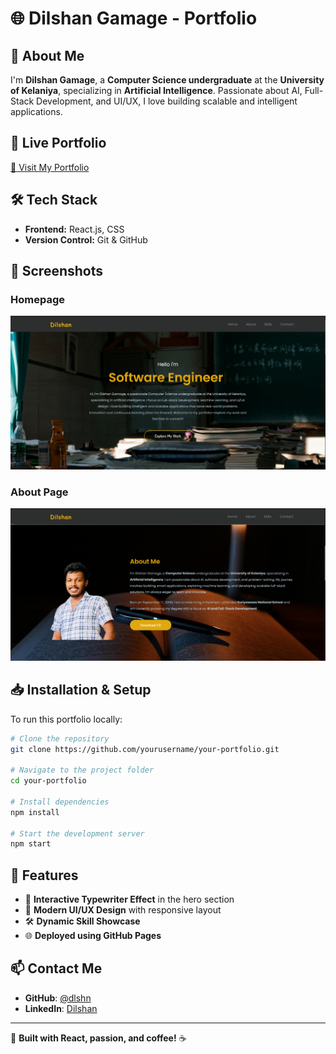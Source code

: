 # 🌐 Dilshan Gamage - Portfolio

## 🚀 About Me
I'm **Dilshan Gamage**, a **Computer Science undergraduate** at the **University of Kelaniya**, specializing in **Artificial Intelligence**. Passionate about AI, Full-Stack Development, and UI/UX, I love building scalable and intelligent applications.

## 🔗 Live Portfolio
[🔗 Visit My Portfolio](https://your-portfolio-link.com)

## 🛠 Tech Stack
- **Frontend:** React.js, CSS
- **Version Control:** Git & GitHub

## 📸 Screenshots
### Homepage
![Homepage](screenshot1.png)

### About Page
![About Page](screenshot2.png)

## 📥 Installation & Setup
To run this portfolio locally:
```sh
# Clone the repository
git clone https://github.com/yourusername/your-portfolio.git

# Navigate to the project folder
cd your-portfolio

# Install dependencies
npm install

# Start the development server
npm start
```

## 🎯 Features
- 📝 **Interactive Typewriter Effect** in the hero section
- 🎨 **Modern UI/UX Design** with responsive layout
- 🛠 **Dynamic Skill Showcase**
- 🌐 **Deployed using GitHub Pages**

## 📫 Contact Me
- **GitHub**: [@dlshn](https://github.com/dlshn)
- **LinkedIn**: [Dilshan](https://www.linkedin.com/in/dilshangamage/)

---
🚀 **Built with React, passion, and coffee!** ☕

